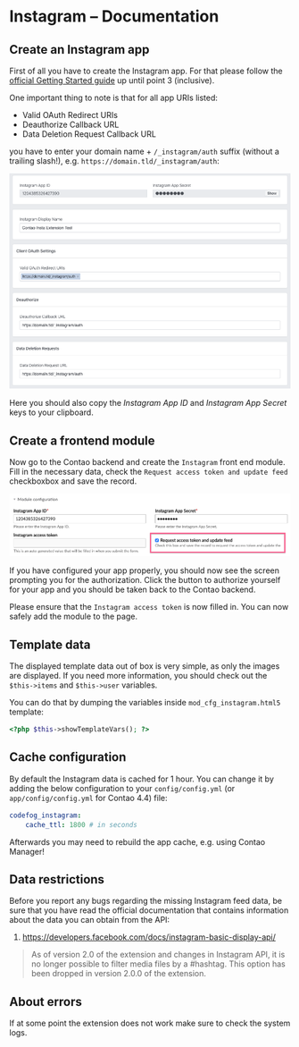 # Instagram – Documentation

## Create an Instagram app

First of all you have to create the Instagram app. For that please follow the [official Getting Started guide](https://developers.facebook.com/docs/instagram-basic-display-api/getting-started)
up until point 3 (inclusive).

One important thing to note is that for all app URIs listed:

- Valid OAuth Redirect URIs
- Deauthorize Callback URL
- Data Deletion Request Callback URL

you have to enter your domain name + `/_instagram/auth` suffix (without a trailing slash!), e.g. `https://domain.tld/_instagram/auth`: 

![](images/instagram-1.png)

Here you should also copy the *Instagram App ID* and *Instagram App Secret* keys to your clipboard.


## Create a frontend module

Now go to the Contao backend and create the `Instagram` front end module. Fill in the necessary data, 
check the `Request access token and update feed` checkboxbox and save the record.

![](images/instagram-2.png)

If you have configured your app properly, you should now see the screen prompting you for the authorization.
Click the button to authorize yourself for your app and you should be taken back to the Contao backend.

Please ensure that the `Instagram access token` is now filled in. You can now safely add the module to the page.


## Template data

The displayed template data out of box is very simple, as only the images are displayed. If you need more information,
you should check out the `$this->items` and `$this->user` variables.

You can do that by dumping the variables inside `mod_cfg_instagram.html5` template:

```php
<?php $this->showTemplateVars(); ?>
```


## Cache configuration

By default the Instagram data is cached for 1 hour. You can change it by adding the below configuration to your
`config/config.yml` (or `app/config/config.yml` for Contao 4.4) file:

```yaml
codefog_instagram:
    cache_ttl: 1800 # in seconds
``` 

Afterwards you may need to rebuild the app cache, e.g. using Contao Manager!


## Data restrictions

Before you report any bugs regarding the missing Instagram feed data, be sure that you have read the official
documentation that contains information about the data you can obtain from the API:

1. https://developers.facebook.com/docs/instagram-basic-display-api/

> As of version 2.0 of the extension and changes in Instagram API, it is no longer possible to filter media files
> by a #hashtag. This option has been dropped in version 2.0.0 of the extension.

## About errors

If at some point the extension does not work make sure to check the system logs.
